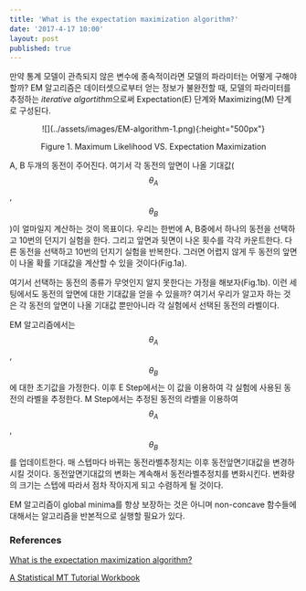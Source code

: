 ```yaml
---
title: 'What is the expectation maximization algorithm?'
date: '2017-4-17 10:00'
layout: post
published: true
---
```


만약 통계 모델이 관측되지 않은 변수에 종속적이라면 모델의 파라미터는 어떻게 구해야 할까? EM 알고리즘은 데이터셋으로부터 얻는 정보가 불완전할 때, 모델의 파라미터를 추정하는 *iterative algortithm*으로써 Expectation(E) 단계와 Maximizing(M) 단계로 구성된다. 

<div style="text-align:center" markdown="1">
![](../assets/images/EM-algorithm-1.png){:height="500px"}

Figure 1. Maximum Likelihood VS. Expectation Maximization
</div>

A, B 두개의 동전이 주어진다. 여기서 각 동전의 앞면이 나올 기대값($$\theta_{A}$$,$$\theta_{B}$$)이 얼마일지 계산하는 것이 목표이다. 우리는 한번에 A, B중에서 하나의 동전을 선택하고 10번의 던지기 실험을 한다. 그리고 앞면과 뒷면이 나온 횟수를 각각 카운트한다. 다른 동전을 선택하고 10번의 던지기 실험을 반복한다. 그러면 어렵지 않게 두 동전의 앞면이 나올 확률 기대값을 계산할 수 있을 것이다(Fig.1a).

여기서 선택하는 동전의 종류가 무엇인지 알지 못한다는 가정을 해보자(Fig.1b). 이런 세팅에서도 동전의 앞면에 대한 기대값을 얻을 수 있을까? 여기서 우리가 알고자 하는 것은 각 동전의 앞면이 나올 기대값 뿐만아니라 각 실험에서 선택된 동전의 라벨이다. 

EM 알고리즘에서는 $$\theta_{A}$$, $$\theta_{B}$$에 대한 초기값을 가정한다. 이후 E Step에서는 이 값을 이용하여 각 실험에 사용된 동전의 라벨을 추정한다. M Step에서는 추정된 동전의 라벨을 이용하여 $$\theta_{A}$$, $$\theta_{B}$$를 업데이트한다. 매 스텝마다 바뀌는 동전라벨추정치는 이후 동전앞면기대값을 변경하시킬 것이다. 동전앞면기대값의 변화는 계속해서 동전라벨추정치를 변화시킨다. 변화량의 크기는 스텝에 따라서 점차 작아지게 되고 수렴하게 될 것이다. 

EM 알고리즘이 global minima를 항상 보장하는 것은 아니며 non-concave 함수들에 대해서는 알고리즘을 반본적으로 실행할 필요가 있다.   

### References

[What is the expectation maximization algorithm?](https://www.nature.com/nbt/journal/v26/n8/pdf/nbt1406.pdf)

[A Statistical MT Tutorial Workbook](http://www.isi.edu/natural-language/mt/wkbk.pdf)


